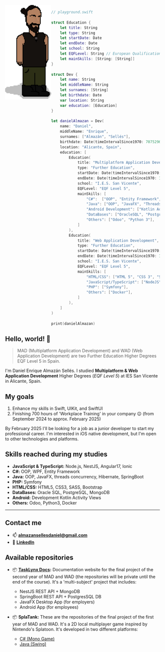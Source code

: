 <!--
**DanielAlmazan/DanielAlmazan** is a ✨ _special_ ✨ repository because its `README.md` (this file) appears on your GitHub profile.

Here are some ideas to get you started:

- 🔭 I’m currently working on ...
- 🌱 I’m currently learning ...
- 👯 I’m looking to collaborate on ...
- 🤔 I’m looking for help with ...
- 💬 Ask me about ...
- 📫 How to reach me: ...
- 😄 Pronouns: ...
- ⚡ Fun fact: ...
-->

<img align="left" width="150" title="Daniel's pixel-art avatar" src="res/pixel-me.svg" alt="Daniel's pixel-art avatar">


```swift
// playground.swift

struct Education {
    let title: String
    let type: String
    let startDate: Date
    let endDate: Date
    let school: String
    let EQFLevel: String // European Qualification Framework
    let mainSkills: [String: [String]]
}

struct Dev {
    let name: String
    let middleName: String
    let surnames: [String]
    let birthdate: Date
    var location: String
    var education: [Education]
}

let danielAlmazan = Dev(
    name: "Daniel",
    middleName: "Enrique",
    surnames: ["Almazán", "Sellés"],
    birthdate: Date(timeIntervalSince1970: 707529600),
    location: "Alicante, Spain",
    education: [
        Education(
            title: "Multiplatform Application Development",
            type: "Further Education",
            startDate: Date(timeIntervalSince1970: 1661990400),
            endDate: Date(timeIntervalSince1970: 1717200000),
            school: "I.E.S. San Vicente",
            EQFLevel: "EQF Level 5",
            mainSkills: [
                "C#":  ["OOP", "Entity Framework", "WPF"],
                "Java": ["OOP", "JavaFX", "Threads concurrency", "Hibernate", "SpringBoot"],
                "Android Development": ["Kotlin Activity Views"],
                "DataBases": ["OracleSQL", "PostgreSQL", "MongoDB"],
                "Others": ["Odoo", "Python 3"],
            ]
        ),
        Education(
            title: "Web Application Development",
            type: "Further Education",
            startDate: Date(timeIntervalSince1970: 1661990400),
            endDate: Date(timeIntervalSince1970: 1717200000),
            school: "I.E.S. San Vicente",
            EQFLevel: "EQF Level 5",
            mainSkills: [
                "HTML/CSS": ["HTML 5", "CSS 3", "SASS", "Bootstrap"],
                "JavaScript/TypeScript": ["NodeJS", "NestJS", "Angular 17", "Ionic 7"],
                "PHP": ["Symfony"],
                "Others": ["Docker"],
            ]
        ),
    ]
)

print(danielAlmazan)
```

## Hello, world! 👋

> MAD (Multiplatform Application Development) and WAD (Web Application Development) 
> are two Further Education Higher Degrees EQF Level 5 in Spain.

I'm Daniel Enrique Almazán Sellés. I studied **Multiplatform & Web Application Development** Higher Degrees
(*EQF Level 5*) at IES San Vicente in Alicante, Spain.


## My goals

1. Enhance my skills in Swift, UIKit, and SwiftUI
2. Finishing 700 hours of 'Workplace Training' in your company 😉 (from September 2024 to approx. February 2025)

By February 2025 I'll be looking for a job as a junior developer to start my professional career.
I'm interested in iOS native development, but I'm open to other technologies and platforms.


## Skills reached during my studies

- **JavaScript & TypeScript:** Node.js, NestJS, Angular17, Ionic
- **C#:** OOP, WPF, Entity Framework
- **Java:** OOP, JavaFX, threads concurrency, Hibernate, SpringBoot
- **PHP:** Symfony
- **HTML/CSS:** HTML5, CSS3, SASS, Bootstrap
- **DataBases:** Oracle SQL, PostgreSQL, MongoDB
- **Android:** Development Kotlin Activity Views
- **Others:** Odoo, Python3, Docker

***


## Contact me

- 📫 **[almazansellesdaniel@gmail.com](mailto:almazansellesdaniel@gmail.com)**
- 📱 **[LinkedIn](https://www.linkedin.com/in/daniel-enrique-almazan-selles-26564715b/)** 

## Available repositories

- 📦 **[TaskLynx Docs](https://danielalmazan.github.io/home.html):** Documentation website for the final project of the second year of 
MAD and WAD (the repositories will be private until the end of the course). It's a 'multi-subject' project that includes:
  - NestJS REST API + MongoDB
  - SpringBoot REST API + PostgresSQL DB
  - JavaFX Desktop App (for employers)
  - Android App (for employees)

- 📦 **SplaTank:** These are the repositories of the final project of the first year of MAD and WAD. It's a 2D 
local multiplayer game inspired by Nintendo's Splatoon. It's developed in two different platforms:
  - [C# (Mono Game)](https://github.com/DanielAlmazan/MG_SplaTank)
  - [Java (Swing)](https://github.com/DanielAlmazan/J_SplaTank)

